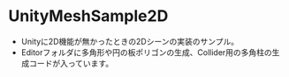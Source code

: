 UnityMeshSample2D
=================
* Unityに2D機能が無かったときの2Dシーンの実装のサンプル。
* Editorフォルダに多角形や円の板ポリゴンの生成、Collider用の多角柱の生成コードが入っています。
